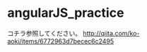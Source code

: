 angularJS_practice
==================
コチラ参照してください。
http://qiita.com/ko-aoki/items/6772963d7becec6c2495
